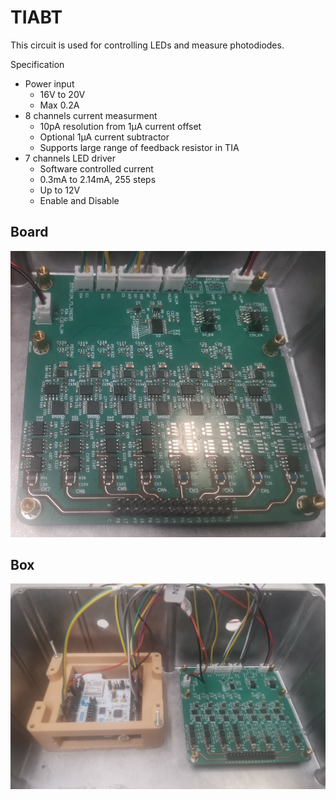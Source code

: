 # TIABT

This circuit is used for controlling LEDs and measure photodiodes.

Specification
* Power input
    * 16V to 20V
    * Max 0.2A
* 8 channels current measurment
    * 10pA resolution from 1µA current offset
    * Optional 1µA current subtractor
    * Supports large range of feedback resistor in TIA
* 7 channels LED driver
    * Software controlled current
    * 0.3mA to 2.14mA, 255 steps
    * Up to 12V
    * Enable and Disable


## Board
![board](./doc/board.PNG)


## Box

![box](./doc/box.PNG)